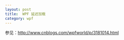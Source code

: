 ```yaml
---
layout: post
title:  WPF 延迟加载 
category: wpf 
---
```


参见：http://www.cnblogs.com/wpfworld/p/3181014.html

